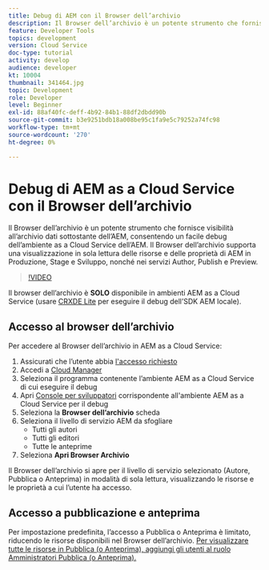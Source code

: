 ```yaml
---
title: Debug di AEM con il Browser dell’archivio
description: Il Browser dell’archivio è un potente strumento che fornisce visibilità all’archivio dati sottostante dell’AEM, consentendo un facile debug dell’ambiente as a Cloud Service dell’AEM.
feature: Developer Tools
topics: development
version: Cloud Service
doc-type: tutorial
activity: develop
audience: developer
kt: 10004
thumbnail: 341464.jpg
topic: Development
role: Developer
level: Beginner
exl-id: 88af40fc-deff-4b92-84b1-88df2dbdd90b
source-git-commit: b3e9251bdb18a008be95c1fa9e5c79252a74fc98
workflow-type: tm+mt
source-wordcount: '270'
ht-degree: 0%

---
```


# Debug di AEM as a Cloud Service con il Browser dell’archivio

Il Browser dell’archivio è un potente strumento che fornisce visibilità all’archivio dati sottostante dell’AEM, consentendo un facile debug dell’ambiente as a Cloud Service dell’AEM. Il Browser dell’archivio supporta una visualizzazione in sola lettura delle risorse e delle proprietà di AEM in Produzione, Stage e Sviluppo, nonché nei servizi Author, Publish e Preview.

>[!VIDEO](https://video.tv.adobe.com/v/341464?quality=12&learn=on)

Il browser dell’archivio è __SOLO__ disponibile in ambienti AEM as a Cloud Service (usare [CRXDE Lite](../aem-sdk-local-quickstart/other-tools.md#crxde-lite) per eseguire il debug dell’SDK AEM locale).

## Accesso al browser dell’archivio

Per accedere al Browser dell’archivio in AEM as a Cloud Service:

1. Assicurati che l’utente abbia [l&#39;accesso richiesto](https://experienceleague.adobe.com/docs/experience-manager-cloud-service/content/implementing/developer-tools/repository-browser.html#access-prerequisites)
1. Accedi a [Cloud Manager](https://my.cloudmanager.adobe.com)
1. Seleziona il programma contenente l’ambiente AEM as a Cloud Service di cui eseguire il debug
1. Apri [Console per sviluppatori](./developer-console.md) corrispondente all&#39;ambiente AEM as a Cloud Service per il debug
1. Seleziona la __Browser dell’archivio__ scheda
1. Seleziona il livello di servizio AEM da sfogliare
   + Tutti gli autori
   + Tutti gli editori
   + Tutte le anteprime
1. Seleziona __Apri Browser Archivio__

Il Browser dell’archivio si apre per il livello di servizio selezionato (Autore, Pubblica o Anteprima) in modalità di sola lettura, visualizzando le risorse e le proprietà a cui l’utente ha accesso.

## Accesso a pubblicazione e anteprima

Per impostazione predefinita, l’accesso a Pubblica o Anteprima è limitato, riducendo le risorse disponibili nel Browser dell’archivio. [Per visualizzare tutte le risorse in Pubblica (o Anteprima), aggiungi gli utenti al ruolo Amministratori Pubblica (o Anteprima).](https://experienceleague.adobe.com/docs/experience-manager-cloud-service/content/implementing/developer-tools/repository-browser.html#navigate-the-hierarchy)
